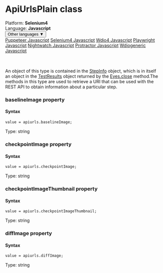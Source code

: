 # ApiUrlsPlain class
<div class='platform-bar-container-div'><div class='platform-bar-div'>Platform:  <b> Selenium4</b>
</div><div class='platform-bar-div'>Language: <b>Javascript</b></div><div class='dropdown-button-container-div'><button class='sdk-language-dropdown-button'>Other languages ▼</button><div class='dropdown-content'>
<a href='../../puppeteer/javascript/apiurlsplain'>Puppeteer Javascript</a>
<a href='../../selenium4/javascript/apiurlsplain'>Selenium4 Javascript</a>
<a href='../../wdio4/javascript/apiurlsplain'>Wdio4 Javascript</a>
<a href='../../playwright/javascript/apiurlsplain'>Playwright Javascript</a>
<a href='../../nightwatch/javascript/apiurlsplain'>Nightwatch Javascript</a>
<a href='../../protractor/javascript/apiurlsplain'>Protractor Javascript</a>
<a href='../../wdiogeneric/javascript/apiurlsplain'>Wdiogeneric Javascript</a>
</div></div><br /><br /></div>




An object of this type is contained in the [StepInfo](./stepinfo) object, which is in itself an object in the [TestResults](./testresults) object returned by the [Eyes.close](#close-method) method.The methods in this type are used to retrieve a URI that can be used with the REST API to obtain information about a particular step.


### baselineImage property
#### Syntax


    value = apiurls.baselineImage;
    

Type: string

### checkpointImage property
#### Syntax


    value = apiurls.checkpointImage;
    

Type: string

### checkpointImageThumbnail property
#### Syntax


    value = apiurls.checkpointImageThumbnail;
    

Type: string

### diffImage property
#### Syntax


    value = apiurls.diffImage;
    

Type: string
